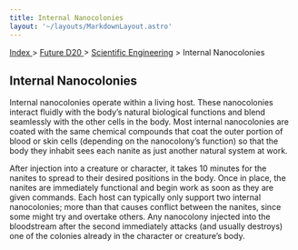 ```yaml
---
title: Internal Nanocolonies
layout: '~/layouts/MarkdownLayout.astro'
---
```


[ Index ](/) > [ Future D20 ](/future.d20.srd) > [Scientific Engineering](/future.d20.srd/scientific.engineering) > Internal Nanocolonies

## Internal Nanocolonies

Internal nanocolonies operate within a living host. These nanocolonies
interact fluidly with the body’s natural biological functions and blend
seamlessly with the other cells in the body. Most internal nanocolonies are
coated with the same chemical compounds that coat the outer portion of blood
or skin cells (depending on the nanocolony’s function) so that the body they
inhabit sees each nanite as just another natural system at work.

After injection into a creature or character, it takes 10 minutes for the
nanites to spread to their desired positions in the body. Once in place, the
nanites are immediately functional and begin work as soon as they are given
commands. Each host can typically only support two internal nanocolonies; more
than that causes conflict between the nanites, since some might try and
overtake others. Any nanocolony injected into the bloodstream after the second
immediately attacks (and usually destroys) one of the colonies already in the
character or creature’s body.

